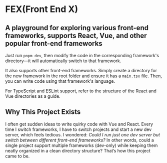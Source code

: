 # FEX(Front End X)

## A playground for exploring various front-end frameworks, supports React, Vue, and other popular front-end frameworks

Just run `pnpm dev`, then modify the code in the corresponding framework's directory—it will automatically switch to that framework.

It also supports other front-end frameworks. Simply create a directory for the new framework in the root folder and ensure it has a `main.tsx` file. Then, you can write code using that framework's language.

For TypeScript and ESLint support, refer to the structure of the React and Vue directories as a guide.

## Why This Project Exists

I often get sudden ideas to write quirky code with Vue and React. Every time I switch frameworks, I have to switch projects and start a new dev server, which feels tedious. I wondered: _Could I run just one dev server but switch between different front-end frameworks?_ In other words, could a single project support multiple frameworks (dev-only) while keeping them neatly organized in a clean directory structure? That’s how this project came to be.
